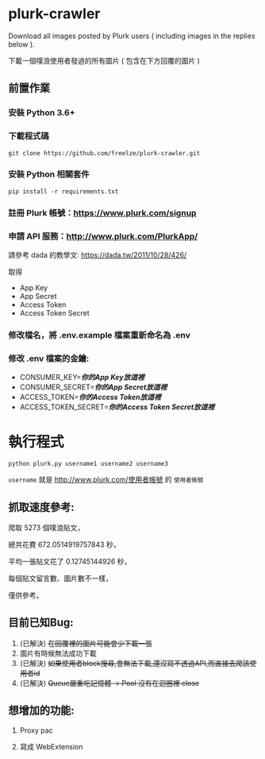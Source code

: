 # plurk-crawler

Download all images posted by Plurk users ( including images in the replies below ).

下載一個噗浪使用者發過的所有圖片 ( 包含在下方回覆的圖片 )


## 前置作業

### 安裝 Python 3.6+
### 下載程式碼

    git clone https://github.com/freelze/plurk-crawler.git

### 安裝 Python 相關套件    
    pip install -r requirements.txt

### 註冊 Plurk 帳號：https://www.plurk.com/signup 

### 申請 API 服務：http://www.plurk.com/PlurkApp/ 

  請參考 dada 的教學文: https://dada.tw/2011/10/28/426/ 

  取得
+   App Key
+   App Secret 
+   Access Token  
+   Access Token Secret
    
### 修改檔名，將 .env.example 檔案重新命名為 .env

### 修改 .env 檔案的金鑰:

+ CONSUMER_KEY=***你的App Key放這裡***
+ CONSUMER_SECRET=***你的App Secret放這裡***
+ ACCESS_TOKEN=***你的Access Token放這裡***
+ ACCESS_TOKEN_SECRET=***你的Access Token Secret放這裡***


# 執行程式
    python plurk.py username1 username2 username3

`username` 就是 http://www.plurk.com/使用者帳號 的 `使用者帳號`

抓取速度參考:
---

爬取 5273 個噗浪貼文，

總共花費 672.0514919757843 秒，

平均一張貼文花了 0.12745144926 秒，

每個貼文留言數、圖片數不一樣，

僅供參考。

目前已知Bug:
---
1. (已解決) ~~在回覆裡的圖片可能會少下載一張~~
2. 圖片有時候無法成功下載
3. (已解決) ~~如果使用者block搜尋,會無法下載,還沒寫不透過API,而直接去爬該使用者id~~
4. (已解決) ~~Queue嚴重吃記憶體 -> Pool 沒有在迴圈裡 close~~

想增加的功能:
---

1. Proxy pac

2. 寫成 WebExtension
